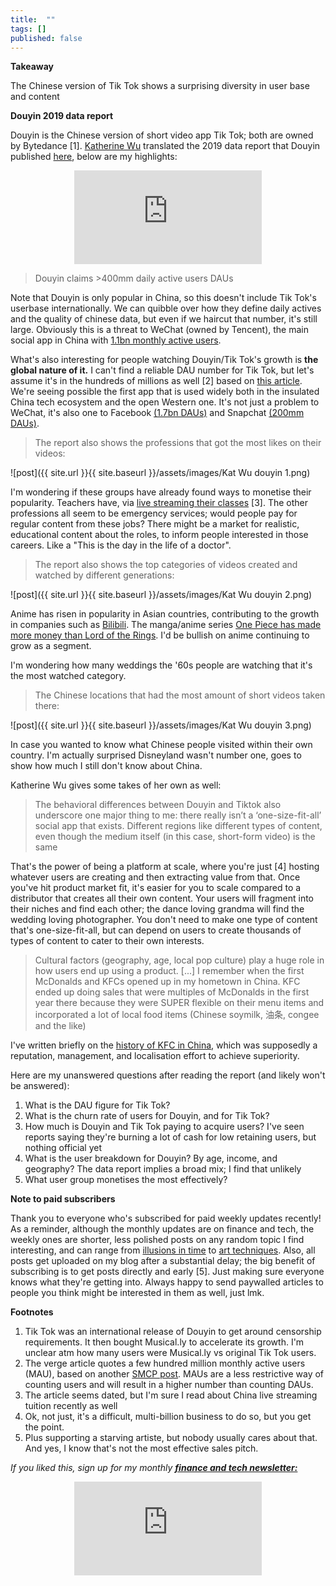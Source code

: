 ```yaml
---
title:  ""  
tags: []
published: false
---
```


<style>
      .iframe-container {
        overflow: hidden;        
        padding-top: 50%; <!-- Calculated from the aspect ration of the content (in case of 16:9 it is 9/16= 0.5625) -->
        position: relative;
      }
      .iframe-container iframe { 
         border: 0;
         height: 100%; <!-- Finally, width and height are set to 100% so the iframe takes up 100% of the containers space. -->
         left: 0;
         position: absolute;
         top: 0;
         width: 100%;
         display: block;
         margin: 0 auto; <!-- center image -->
      }
      <!-- 4x3 Aspect Ratio -->
      .iframe-container-4x3 {
        padding-top: 75%;
      }
</style> 

**Takeaway**

The Chinese version of Tik Tok shows a surprising diversity in user base and content

**Douyin 2019 data report**

Douyin is the Chinese version of short video app Tik Tok; both are owned by Bytedance \[1\]. [Katherine Wu](https://twitter.com/katherineykwu/status/1214322371567521792?s=20 "Katherine") translated the 2019 data report that Douyin published [here](https://www.katherinewu.me/writings/bytedance-tiktok-douyin-2019-report "katherine"), below are my highlights:

<div class="iframe-container-4x3">
  <p align="center"><iframe src="https://avoidboringpeople.substack.com/embed" frameborder="0" scrolling="no"> </iframe></p>
</div>

> Douyin claims >400mm daily active users DAUs

Note that Douyin is only popular in China, so this doesn't include Tik Tok's userbase internationally. We can quibble over how they define daily actives and the quality of chinese data, but even if we haircut that number, it's still large. Obviously this is a threat to WeChat (owned by Tencent), the main social app in China with [1.1bn monthly active users](https://www.tencent.com/en-us/investors.html "tencent").

What's also interesting for people watching Douyin/Tik Tok's growth is **the global nature of it.** I can't find a reliable DAU number for Tik Tok, but let's assume it's in the hundreds of millions as well \[2\] based on [this article](https://www.theverge.com/2019/11/4/20948731/tiktok-bytedance-china-social-media-growth-users-decline-first-time "Tik Tok"). We're seeing possible the first app that is used widely both in the insulated China tech ecosystem and the open Western one. It's not just a problem to WeChat, it's also one to Facebook [(1.7bn DAUs)](https://www.statista.com/statistics/346167/facebook-global-dau/ "FB") and Snapchat [(200mm DAUs)](https://www.statista.com/statistics/545967/snapchat-app-dau/ "SNAP").

> The report also shows the professions that got the most likes on their videos:

![post]({{ site.url }}{{ site.baseurl }}/assets/images/Kat Wu douyin 1.png)

I'm wondering if these groups have already found ways to monetise their popularity. Teachers have, via [live streaming their classes](https://shanghaiist.com/2017/01/13/chinese_english_teacher_makes_millions/ "live") \[3\]. The other professions all seem to be emergency services; would people pay for regular content from these jobs? There might be a market for realistic, educational content about the roles, to inform people interested in those careers. Like a "This is the day in the life of a doctor".

> The report also shows the top categories of videos created and watched by different generations:

![post]({{ site.url }}{{ site.baseurl }}/assets/images/Kat Wu douyin 2.png)

Anime has risen in popularity in Asian countries, contributing to the growth in companies such as [Bilibili](https://en.wikipedia.org/wiki/Bilibili "Bili"). The manga/anime series [One Piece has made more money than Lord of the Rings](https://comicbook.com/anime/2019/03/26/one-piece-anime-total-gross-lord-of-the-rings-franchise/ "LOTR"). I'd be bullish on anime continuing to grow as a segment.

I'm wondering how many weddings the '60s people are watching that it's the most watched category.

> The Chinese locations that had the most amount of short videos taken there:

![post]({{ site.url }}{{ site.baseurl }}/assets/images/Kat Wu douyin 3.png)

In case you wanted to know what Chinese people visited within their own country. I'm actually surprised Disneyland wasn't number one, goes to show how much I still don't know about China.

Katherine Wu gives some takes of her own as well:

> The behavioral differences between Douyin and Tiktok also underscore one major thing to me: there really isn’t a ‘one-size-fit-all’ social app that exists. Different regions like different types of content, even though the medium itself (in this case, short-form video) is the same

That's the power of being a platform at scale, where you're just \[4\] hosting whatever users are creating and then extracting value from that. Once you've hit product market fit, it's easier for you to scale compared to a distributor that creates all their own content. Your users will fragment into their niches and find each other; the dance loving grandma will find the wedding loving photographer. You don't need to make one type of content that's one-size-fit-all, but can depend on users to create thousands of types of content to cater to their own interests.

> Cultural factors (geography, age, local pop culture) play a huge role in how users end up using a product. \[...\] I remember when the first McDonalds and KFCs opened up in my hometown in China. KFC ended up doing sales that were multiples of McDonalds in the first year there because they were SUPER flexible on their menu items and incorporated a lot of local food items (Chinese soymilk, 油条, congee and the like)

I've written briefly on the [history of KFC in China](https://www.leonlinsx.com/KFC-China/ "KFC"), which was supposedly a reputation, management, and localisation effort to achieve superiority.

Here are my unanswered questions after reading the report (and likely won't be answered):

1. What is the DAU figure for Tik Tok?
2. What is the churn rate of users for Douyin, and for Tik Tok?
3. How much is Douyin and Tik Tok paying to acquire users? I've seen reports saying they're burning a lot of cash for low retaining users, but nothing official yet
4. What is the user breakdown for Douyin? By age, income, and geography? The data report implies a broad mix; I find that unlikely
5. What user group monetises the most effectively?

**Note to paid subscribers**

Thank you to everyone who's subscribed for paid weekly updates recently! As a reminder, although the monthly updates are on finance and tech, the weekly ones are shorter, less polished posts on any random topic I find interesting, and can range from [illusions in time](https://www.leonlinsx.com/temporal-illusions/ "time") to [art techniques](https://www.leonlinsx.com/tims-vermeer/ "art"). Also, all posts get uploaded on my blog after a substantial delay; the big benefit of subscribing is to get posts directly and early \[5\]. Just making sure everyone knows what they're getting into. Always happy to send paywalled articles to people you think might be interested in them as well, just lmk.  

**Footnotes**

1. Tik Tok was an international release of Douyin to get around censorship requirements. It then bought Musical.ly to accelerate its growth. I'm unclear atm how many users were Musical.ly vs original Tik Tok users.
2. The verge article quotes a few hundred million monthly active users (MAU), based on another [SMCP post](https://www.scmp.com/tech/article/2155580/tik-tok-hits-500-million-global-monthly-active-users-china-social-media-video "MAU"). MAUs are a less restrictive way of counting users and will result in a higher number than counting DAUs.
3. The article seems dated, but I'm sure I read about China live streaming tuition recently as well 
4. Ok, not just, it's a difficult, multi-billion business to do so, but you get the point.
5. Plus supporting a starving artiste, but nobody usually cares about that. And yes, I know that's not the most effective sales pitch. 

*If you liked this, sign up for my monthly* ***[finance and tech newsletter:](https://avoidboringpeople.substack.com/ "ABP")***

<div class="iframe-container-4x3">
  <p align="center"><iframe src="https://avoidboringpeople.substack.com/embed" frameborder="0" scrolling="no"> </iframe></p>
</div>
